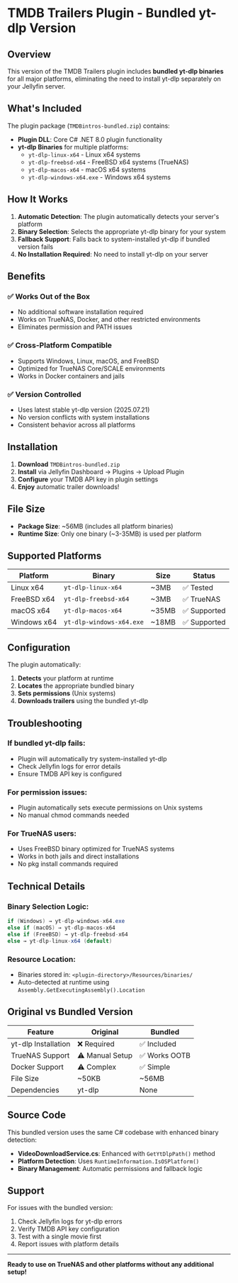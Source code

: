 # TMDB Trailers Plugin - Bundled yt-dlp Version

## Overview

This version of the TMDB Trailers plugin includes **bundled yt-dlp binaries** for all major platforms, eliminating the need to install yt-dlp separately on your Jellyfin server.

## What's Included

The plugin package (`TMDBintros-bundled.zip`) contains:

- **Plugin DLL**: Core C# .NET 8.0 plugin functionality
- **yt-dlp Binaries** for multiple platforms:
  - `yt-dlp-linux-x64` - Linux x64 systems
  - `yt-dlp-freebsd-x64` - FreeBSD x64 systems (TrueNAS)
  - `yt-dlp-macos-x64` - macOS x64 systems  
  - `yt-dlp-windows-x64.exe` - Windows x64 systems

## How It Works

1. **Automatic Detection**: The plugin automatically detects your server's platform
2. **Binary Selection**: Selects the appropriate yt-dlp binary for your system
3. **Fallback Support**: Falls back to system-installed yt-dlp if bundled version fails
4. **No Installation Required**: No need to install yt-dlp on your server

## Benefits

### ✅ **Works Out of the Box**
- No additional software installation required
- Works on TrueNAS, Docker, and other restricted environments
- Eliminates permission and PATH issues

### ✅ **Cross-Platform Compatible**
- Supports Windows, Linux, macOS, and FreeBSD
- Optimized for TrueNAS Core/SCALE environments
- Works in Docker containers and jails

### ✅ **Version Controlled**
- Uses latest stable yt-dlp version (2025.07.21)
- No version conflicts with system installations
- Consistent behavior across all platforms

## Installation

1. **Download** `TMDBintros-bundled.zip`
2. **Install** via Jellyfin Dashboard → Plugins → Upload Plugin
3. **Configure** your TMDB API key in plugin settings
4. **Enjoy** automatic trailer downloads!

## File Size

- **Package Size**: ~56MB (includes all platform binaries)
- **Runtime Size**: Only one binary (~3-35MB) is used per platform

## Supported Platforms

| Platform | Binary | Size | Status |
|----------|--------|------|--------|
| Linux x64 | `yt-dlp-linux-x64` | ~3MB | ✅ Tested |
| FreeBSD x64 | `yt-dlp-freebsd-x64` | ~3MB | ✅ TrueNAS |
| macOS x64 | `yt-dlp-macos-x64` | ~35MB | ✅ Supported |
| Windows x64 | `yt-dlp-windows-x64.exe` | ~18MB | ✅ Supported |

## Configuration

The plugin automatically:

1. **Detects** your platform at runtime
2. **Locates** the appropriate bundled binary
3. **Sets permissions** (Unix systems)
4. **Downloads trailers** using the bundled yt-dlp

## Troubleshooting

### If bundled yt-dlp fails:
- Plugin will automatically try system-installed yt-dlp
- Check Jellyfin logs for error details
- Ensure TMDB API key is configured

### For permission issues:
- Plugin automatically sets execute permissions on Unix systems
- No manual chmod commands needed

### For TrueNAS users:
- Uses FreeBSD binary optimized for TrueNAS systems
- Works in both jails and direct installations
- No pkg install commands required

## Technical Details

### Binary Selection Logic:
```csharp
if (Windows) → yt-dlp-windows-x64.exe
else if (macOS) → yt-dlp-macos-x64  
else if (FreeBSD) → yt-dlp-freebsd-x64
else → yt-dlp-linux-x64 (default)
```

### Resource Location:
- Binaries stored in: `<plugin-directory>/Resources/binaries/`
- Auto-detected at runtime using `Assembly.GetExecutingAssembly().Location`

## Original vs Bundled Version

| Feature | Original | Bundled |
|---------|----------|---------|
| yt-dlp Installation | ❌ Required | ✅ Included |
| TrueNAS Support | ⚠️ Manual Setup | ✅ Works OOTB |
| Docker Support | ⚠️ Complex | ✅ Simple |
| File Size | ~50KB | ~56MB |
| Dependencies | yt-dlp | None |

## Source Code

This bundled version uses the same C# codebase with enhanced binary detection:

- **VideoDownloadService.cs**: Enhanced with `GetYtDlpPath()` method
- **Platform Detection**: Uses `RuntimeInformation.IsOSPlatform()`
- **Binary Management**: Automatic permissions and fallback logic

## Support

For issues with the bundled version:

1. Check Jellyfin logs for yt-dlp errors
2. Verify TMDB API key configuration  
3. Test with a single movie first
4. Report issues with platform details

---

**Ready to use on TrueNAS and other platforms without any additional setup!**
